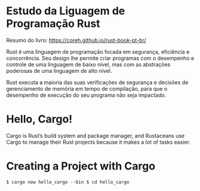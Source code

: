 # Estudo da Liguagem de Programação Rust
Resumo do livro: https://coreh.github.io/rust-book-pt-br/

Rust é uma linguagem de programação focada em segurança, eficiência e concorrência. Seu design lhe permite criar programas com o desempenho e controle de uma linguagem de baixo nível, mas com as abstrações poderosas de uma linguagem de alto nível.

Rust executa a maioria das suas verificações de segurança e decisões de gerenciamento de memória em tempo de compilação, para que o desempenho de execução do seu programa não seja impactado.

# Hello, Cargo!

Cargo is Rust’s build system and package manager, and Rustaceans use Cargo to manage their Rust projects because it makes a lot of tasks easier.

# Creating a Project with Cargo

`$ cargo new hello_cargo --bin
$ cd hello_cargo`
